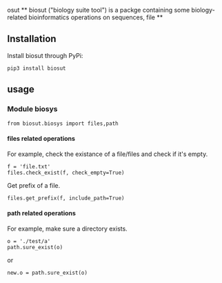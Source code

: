 osut
**
biosut ("biology suite tool") is a packge containing some biology-related bioinformatics operations on sequences, file
**

## Installation
Install biosut through PyPi:
```
pip3 install biosut
```

## usage
### Module biosys
```
from biosut.biosys import files,path
```
#### files related operations
For example, check the existance of a file/files and check if it's empty.
```
f = 'file.txt'
files.check_exist(f, check_empty=True)
```
Get prefix of a file.
```
files.get_prefix(f, include_path=True)
```

#### path related operations
For example, make sure a directory exists.
```
o = './test/a'
path.sure_exist(o)
```
or
```
new.o = path.sure_exist(o)
```

